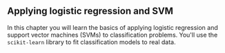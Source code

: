 ## Applying logistic regression and SVM

In this chapter you will learn the basics of applying logistic regression and support vector machines (SVMs) to classification problems. You'll use the `scikit-learn` library to fit classification models to real data.
